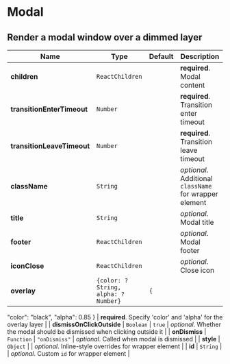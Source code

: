# Modal

## Render a modal window over a dimmed layer

|Name|Type|Default|Description|
|----|----|-------|-----------|
| **children** | <code>ReactChildren</code> |  | **required**. Modal content |
| **transitionEnterTimeout** | <code>Number</code> |  | **required**. Transition enter timeout |
| **transitionLeaveTimeout** | <code>Number</code> |  | **required**. Transition leave timeout |
| **className** | <code>String</code> |  | *optional*. Additional `className` for wrapper element |
| **title** | <code>String</code> |  | *optional*. Modal title |
| **footer** | <code>ReactChildren</code> |  | *optional*. Modal footer |
| **iconClose** | <code>ReactChildren</code> |  | *optional*. Close icon |
| **overlay** | <code>{color: ?String, alpha: ?Number}</code> | <code>{
  "color": "black",
  "alpha": 0.85
}</code> | **required**. Specify 'color' and 'alpha' for the overlay layer |
| **dismissOnClickOutside** | <code>Boolean</code> | <code>true</code> | *optional*. Whether the modal should be dismissed when clicking outside it |
| **onDismiss** | <code>Function</code> | <code>"onDismiss"</code> | *optional*. Called when modal is dismissed |
| **style** | <code>Object</code> |  | *optional*. Inline-style overrides for wrapper element |
| **id** | <code>String</code> |  | *optional*. Custom `id` for wrapper element |